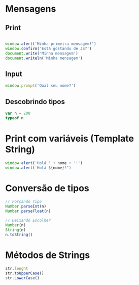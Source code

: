 # Mensagens 

## Print
```javascript

window.alert('Minha primeira mensagem!')
window.confirm('Está gostando de JS?')
document.write('Minha mensagem')
document.writeln('Minha mensagem')

```

## Input
```javascript
window.prompt('Qual seu nome?')
```

## Descobrindo tipos

```javascript
var n = 200
typeof n
```

# Print com variáveis (Template String)
```javascript
window.alert('Holá ' + nome + '!')
window.alert(`Holá ${nome}!")
```

# Conversão de tipos 
```javascript
// Forçando Tipo
Number.parseInt(n)
Number.parseFloat(n)

// Deixando Escolher
Number(n)
String(n)
n.toString()
```

# Métodos de Strings
```javascript
str.lenght
str.toUpperCase()
str.LowerCase()
```
